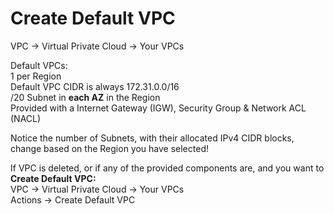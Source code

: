 # Create Default VPC

VPC → Virtual Private Cloud → Your VPCs

Default VPCs: \
1 per Region \
Default VPC CIDR is always 172.31.0.0/16 \
/20 Subnet in **each AZ** in the Region \
Provided with a Internet Gateway (IGW), Security Group & Network ACL (NACL)

Notice the number of Subnets, with their allocated IPv4 CIDR blocks, change based on the Region you have selected!

If VPC is deleted, or if any of the provided components are, and you want to
**Create Default VPC:** \
VPC → Virtual Private Cloud → Your VPCs \
Actions → Create Default VPC
